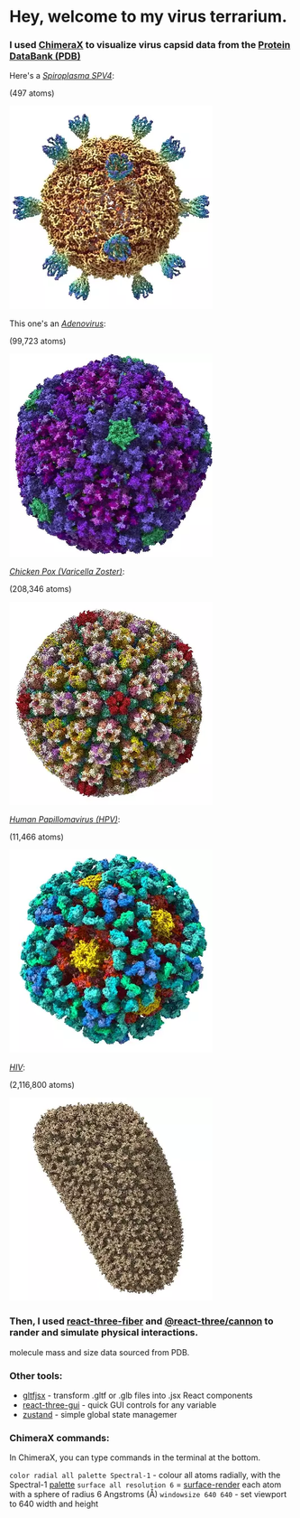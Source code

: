 # Hey, welcome to my virus terrarium.

### I used [ChimeraX](https://www.rbvi.ucsf.edu/chimerax/download.html) to visualize virus capsid data from the [Protein DataBank (PDB)](https://www.rcsb.org/)

Here's a [*Spiroplasma SPV4*](https://www.rcsb.org/structure/1KVP):

(497 atoms)

![Spiroplasma SPV4](./public/models/viruses/Spiroplasma_SPV4.webp)



This one's an [*Adenovirus*](https://www.rcsb.org/structure/6CGV):

(99,723 atoms)

![Adenovirus](./public/models/viruses/adenovirus.webp)



[*Chicken Pox (Varicella Zoster)*](https://www.rcsb.org/structure/6LGN):

(208,346 atoms)

![Chicken Pox](./public/models/viruses/varicella_zoster.webp)



[*Human Papillomavirus (HPV)*](https://www.rcsb.org/structure/3J6R):

(11,466 atoms)

![HPV](./public/models/viruses/hpv.webp)



[*HIV*](https://www.rcsb.org/structure/3J3Y):

(2,116,800 atoms)

![HIV](./public/models/viruses/hiv.webp)



### Then, I used [react-three-fiber](https://github.com/pmndrs/react-three-fiber) and [@react-three/cannon](https://github.com/pmndrs/use-cannon) to rander and simulate physical interactions.

molecule mass and size data sourced from PDB.

### Other tools:

- [gltfjsx](https://github.com/pmndrs/gltfjsx) - transform .gltf or .glb files into .jsx React components
- [react-three-gui](https://github.com/birkir/react-three-gui) - quick GUI controls for any variable
- [zustand](https://github.com/pmndrs/zustand) - simple global state managemer

### ChimeraX commands:

In ChimeraX, you can type commands in the terminal at the bottom.

`color radial all palette Spectral-1` - colour all atoms radially, with the Spectral-1 [palette](https://www.rbvi.ucsf.edu/chimerax/docs/user/commands/color.html#palette-options)
`surface all resolution 6` = [surface-render](https://www.rbvi.ucsf.edu/chimerax/docs/user/commands/surface.html) each atom with a sphere of radius 6 Angstroms (Å)
`windowsize 640 640` - set viewport to 640 width and height